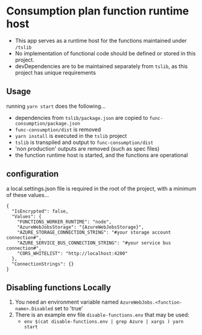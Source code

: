 # Consumption plan function runtime host

- This app serves as a runtime host for the functions maintained under `/tslib`
- No implementation of functional code should be defined or stored in this project.
- devDependencies are to be maintained separately from `tslib`, as this project has unique requirements

## Usage

running `yarn start` does the following...

- dependencies from `tslib/package.json` are copied to `func-consumption/package.json`
- `func-consumption/dist` is removed
- `yarn install` is executed in the `tslib` project
- `tslib` is transpiled and output to `func-consumption/dist`
- 'non production' outputs are removed (such as spec files)
- the function runtime host is started, and the functions are operational

## configuration

a local.settings.json file is required in the root of the project, with a minimum of these values...

```
{
  "IsEncrypted": false,
  "Values": {
    "FUNCTIONS_WORKER_RUNTIME": "node",
    "AzureWebJobsStorage": "{AzureWebJobsStorage}",
    "AZURE_STORAGE_CONNECTION_STRING": "#your storage account connection#",
    "AZURE_SERVICE_BUS_CONNECTION_STRING": "#your service bus connection#",
    "CORS_WHITELIST": "http://localhost:4200"
  },
  "ConnectionStrings": {}
}
```

## Disabling functions Locally

1. You need an environment variable named `AzureWebJobs.<function-name>.Disabled` set to 'true'
2. There is an example env file `disable-functions.env` that may be used:
    * `env $(cat disable-functions.env | grep Azure | xargs ) yarn start`
